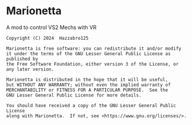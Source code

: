 # Marionetta
A mod to control VS2 Mechs with VR

    Copyright (C) 2024  Hazzabro125

    Marionetta is free software: you can redistribute it and/or modify
    it under the terms of the GNU Lesser General Public License as published by
    the Free Software Foundation, either version 3 of the License, or
    any later version.

    Marionetta is distributed in the hope that it will be useful,
    but WITHOUT ANY WARRANTY; without even the implied warranty of
    MERCHANTABILITY or FITNESS FOR A PARTICULAR PURPOSE.  See the
    GNU Lesser General Public License for more details.

    You should have received a copy of the GNU Lesser General Public License
    along with Marionetta.  If not, see <https://www.gnu.org/licenses/>.
